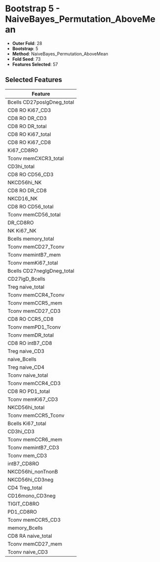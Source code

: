 # Bootstrap 5 - NaiveBayes_Permutation_AboveMean

- **Outer Fold**: 28
- **Bootstrap**: 5
- **Method**: NaiveBayes_Permutation_AboveMean
- **Fold Seed**: 73
- **Features Selected**: 57

## Selected Features

| Feature |
|---------|
| Bcells CD27posIgDneg_total |
| CD8  RO Ki67_CD3 |
| CD8 RO DR_CD3 |
| CD8 RO DR_total |
| CD8 RO Ki67_total |
| CD8 RO Ki67_CD8 |
| Ki67_CD8RO |
| Tconv memCXCR3_total |
| CD3hi_total |
| CD8 RO CD56_CD3 |
| NKCD56hi_NK |
| CD8 RO DR_CD8 |
| NKCD16_NK |
| CD8 RO CD56_total |
| Tconv memCD56_total |
| DR_CD8RO |
| NK Ki67_NK |
| Bcells memory_total |
| Tconv memCD27_Tconv |
| Tconv memintB7_mem |
| Tconv memKi67_total |
| Bcells CD27negIgDneg_total |
| CD27IgD_Bcells |
| Treg naive_total |
| Tconv memCCR4_Tconv |
| Tconv memCCR5_mem |
| Tconv memCD27_CD3 |
| CD8 RO CCR5_CD8 |
| Tconv memPD1_Tconv |
| Tconv memDR_total |
| CD8 RO intB7_CD8 |
| Treg naive_CD3 |
| naive_Bcells |
| Treg naive_CD4 |
| Tconv naive_total |
| Tconv memCCR4_CD3 |
| CD8 RO PD1_total |
| Tconv memKi67_CD3 |
| NKCD56hi_total |
| Tconv memCCR5_Tconv |
| Bcells Ki67_total |
| CD3hi_CD3 |
| Tconv memCCR6_mem |
| Tconv memintB7_CD3 |
| Tconv mem_CD3 |
| intB7_CD8RO |
| NKCD56hi_nonTnonB |
| NKCD56hi_CD3neg |
| CD4 Treg_total |
| CD16mono_CD3neg |
| TIGIT_CD8RO |
| PD1_CD8RO |
| Tconv memCCR5_CD3 |
| memory_Bcells |
| CD8 RA naive_total |
| Tconv memCD27_mem |
| Tconv naive_CD3 |
